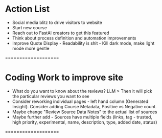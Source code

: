 # Action List
- Social media blitz to drive visitors to website
- Start new course
- Reach out to FastAI creators to get this featured
- Think about process definition and automation improvements
- Improve Quote Display - Readability is shit - Kill dark mode, make light mode more gentle

===================
# Coding Work to improve site
- What do you want to know about the reviews? LLM > Then it will pick the particular reviews you want to see
- Consider reworking individual pages - left hand column (Generated Insight). Consider adding Course Metadata, Positive vs Negative count. 
- Maybe change "Review Source Data Notes" to the actual list of sources
- Maybe further add - Sources have multiple fields (links, tag - trusted, high priority, experimental, name, description, type, added date, status)

===================
